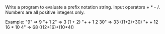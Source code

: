 Write a program to evaluate a prefix notation string. Input operators + * - /. Numbers are all positive integers only.

Example:
"9" => 9
"+ 1 2" => 3 (1 + 2)
"+ + 1 2 30" => 33 ((1+2)+30)
"+ + 12 16 * 10 4" => 68 ((12+16)+(10*4))